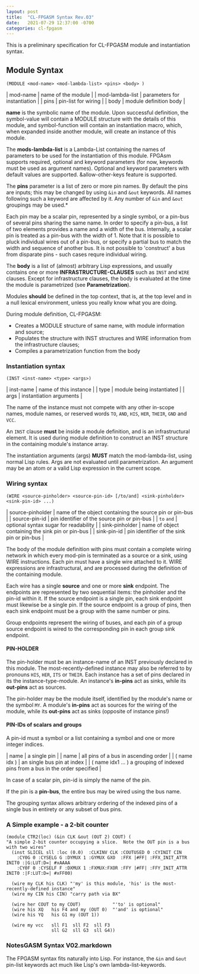 ```yaml
---
layout: post
title:  "CL-FPGASM Syntax Rev.03"
date:   2021-07-29 12:37:00 -0700
categories: cl-fpgasm
---
```

This is a preliminary specification for CL-FPGASM module and instantiation syntax.

## Module Syntax
```
(MODULE <mod-name> <mod-lambda-list> <pins> <body> )
```

| mod-name         | name of the module |
| mod-lambda-list  | parameters for instantiation |
| pins             | pin-list for wiring |
| body             | module definition body |

**name** is the symbolic name of the module.  Upon successful definition, the symbol-value will contain a MODULE structure with the details of this module, and symbol-function will contain an instantiation macro, which, when expanded inside another module, will create an instance of this module.

The **mods-lambda-list** is a Lambda-List containing the names of parameters to be used for the instantiation of this module.  FPGAsm supports required, optional and keyword parameters (for now, keywords must be used as argument names).  Optional and keyword parameters with default values are supported.  &allow-other-keys feature is supported.

The **pins** parameter is a list of zero or more pin names.  By default the pins are inputs; this may be changed by using `&in` and `&out` keywords.  All names following such a keyword are affected by it.  Any number of `&in` and `&out` groupings may be used.*

Each pin may be a scalar pin, represented by a single symbol, or a pin-bus of several pins sharing the same name.  In order to specify a pin-bus, a list of two elements provides a name and a width of the bus.  Internally, a scalar pin is treated as a pin-bus with the width of 1.
Note that it is possible to pluck individual wires out of a pin-bus, or specify a partial bus to match the width and sequence of another bus.  It is not possible to 'construct' a bus from disparate pins - such cases requre individual wiring.

The **body** is a list of (almost) arbitrary Lisp expressions, and usually contains one or more **INFRASTRUCTURE-CLAUSES** such as `INST` and `WIRE` clauses.  Except for infrastructure clauses, the body is evaluated at the time the module is parametrized (see **Parametrization**). 

Modules **should** be defined in the top context, that is, at the top level and in a null lexical environment, unless you really know what you are doing.

During module definition, CL-FPGASM:
* Creates a MODULE structure of same name, with module information and source;
* Populates the structure with INST structures and WIRE information from the infrastructure clauses;
* Compiles a parametrization function from the body

### Instantiation syntax
```
(INST <inst-name> <type> <args>)
```
| inst-name | name of this instance |
| type | module being instantiated |
| args | instantiation arguments |

The name of the instance must not compete with any other in-scope names, module names, or reserved words `TO`, `AND`, `HIS`, `HER`, `THEIR`, `GND` and `VCC`.

An `INST` clause **must** be inside a module definition, and is an infrastructural element.  It is used during module definition to construct an INST structure in the containing module's instance array.  

The instantiation arguments (args) **MUST** match the mod-lambda-list, using normal Lisp rules.   Args are not evaluated until parametrization.   An argument may be an atom or a valid Lisp expression in the current scope.

### Wiring syntax

```
(WIRE <source-pinholder> <source-pin-id> [/to/and] <sink-pinholder> <sink-pin-id> ...)
```  
| source-pinholder | name of the object containing the source pin or pin-bus |
| source-pin-id | pin identifier of the source pin or pin-bus |
| `to` `and`  | optional syntax sugar for readability |
| sink-pinholder | name of object containing the sink pin or pin-bus |
| sink-pin-id | pin identifier of the sink pin or pin-bus |

The body of the module definition with pins must contain a complete wiring network in which every mod-pin is terminated as a source or a sink, using WIRE instructions.  Each pin must have a single wire attached to it.  WIRE expressions are infrastructural, and are processed during the definition of the containing module.

Each wire has a single **source** and one or more **sink** endpoint.  The endpoints are represented by two sequential items: the pinholder and the pin-id within it.  If the source endpoint is a single pin, each sink endpoint must likewise be a single pin.  If the source endpoint is a group of pins, then each sink endpoint must be a group with the same number or pins.  

Group endpoints represent the wiring of buses, and each pin of a group source endpoint is wired to the corresponding pin in each group sink endpoint.  

#### PIN-HOLDER

The pin-holder must be an instance-name of an INST previously declared in this module.  The most-recently-defined instance may also be referred to by pronouns `HIS`, `HER`, `ITS` or `THEIR`.  Each instance has a set of pins declared in its the instance-type-module.  An instance's **in-pins** act as sinks, while its **out-pins** act as sources.

The pin-holder may be the module itself, identified by the module's name or the symbol `MY`.  A module's **in-pins** act as sources for the wiring of the module, while its **out-pins** act as sinks (opposite of instance pins!)

#### PIN-IDs of scalars and groups

A pin-id must a symbol or a list containing a symbol and one or more integer indices.

| name | a single pin |
| name | all pins of a bus in ascending order |
| ( name idx ) | an single bus pin at index |
| ( name idx1 ... ) a grouping of indexed pins from a bus in the order specified |

In case of a scalar pin, pin-id is simply the name of the pin.

If the pin is a **pin-bus**, the entire bus may be wired using the bus name.  

The grouping syntax allows arbitrary ordering of the indexed pins of a single bus in entirety or any subset of bus pins.  

### A Simple example - a 2-bit counter
```
(module CTR2(loc) (&in CLK &out (OUT 2) COUT) ( 
"A simple 2-bit counter occupying a slice.  Note the OUT pin is a bus with two wires"
  (inst SLICEL sll :loc (0.0)  :CLKINV CLK :COUTUSED 0 :CYINIT CIN 
    :CY0G 0 :CYSELG G :DYMUX 1 :GYMUX GXO  :FFX |#FF| :FFX_INIT_ATTR INIT0 :|G:LUT:D=| #xAAAA
    :CY0F 0 :CYSELF F :DXMUX 1 :FXMUX:FXOR :FFY |#FF| :FFY_INIT_ATTR INIT0 :|F:LUT:D=| #xFF00)

  (wire my CLK his CLK) "'my' is this module, 'his' is the most-recently-defined instance"
  (wire my CIN his CIN) "carry path via BX"

  (wire her COUT to my COUT)            "'to' is optional"
  (wire his XQ   his F4 and my (OUT 0)  "'and' is optional" 
  (wire his YQ   his G1 my (OUT 1)) 

  (wire my vcc   sll F1  sll F2  sll F3
                 sll G2  sll G3  sll G4))
```

### NotesGASM Syntax V02.markdown

The FPGASM syntax fits naturally into Lisp. For instance, the `&in` and `&out` pin-list keywords act much like Lisp's own lambda-list-keywords. 



